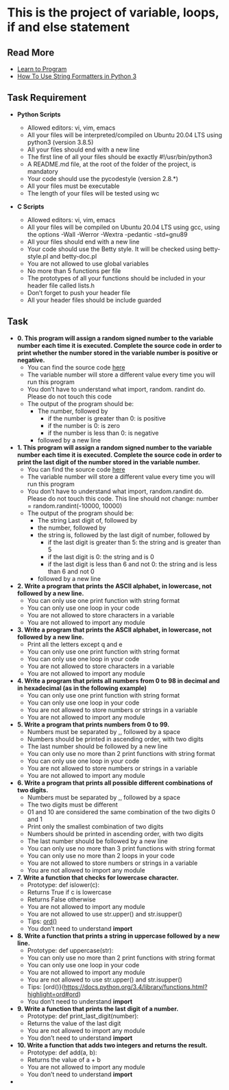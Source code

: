 # This is the project of variable, loops, if and else statement 
## Read More 
- [Learn to Program](https://www.youtube.com/playlist?list=PLGLfVvz_LVvTn3cK5e6LjhgGiSeVlIRwt)
- [How To Use String Formatters in Python 3](https://www.digitalocean.com/community/tutorials/how-to-use-string-formatters-in-python-3)
## Task Requirement
- **Python Scripts**
	- Allowed editors: vi, vim, emacs
	- All your files will be interpreted/compiled on Ubuntu 20.04 LTS using python3 (version 3.8.5)
	- All your files should end with a new line
	- The first line of all your files should be exactly #!/usr/bin/python3
	- A README.md file, at the root of the folder of the project, is mandatory
	- Your code should use the pycodestyle (version 2.8.*)
	- All your files must be executable
	- The length of your files will be tested using wc

- **C Scripts**
	- Allowed editors: vi, vim, emacs
	- All your files will be compiled on Ubuntu 20.04 LTS using gcc, using the options -Wall -Werror -Wextra -pedantic -std=gnu89
	- All your files should end with a new line
	- Your code should use the Betty style. It will be checked using betty-style.pl and betty-doc.pl
	- You are not allowed to use global variables
	- No more than 5 functions per file
	- The prototypes of all your functions should be included in your header file called lists.h
	- Don’t forget to push your header file
	- All your header files should be include guarded
## Task
- **0. This program will assign a random signed number to the variable number each time it is executed. Complete the source code in order to print whether the number stored in the variable number is positive or negative.**
	- You can find the source code [here](https://github.com/holbertonschool/0x01.py/blob/master/0-positive_or_negative_py)
	- The variable number will store a different value every time you will run this program
	- You don’t have to understand what import, random. randint do. Please do not touch this code
	- The output of the program should be:
		- The number, followed by
			- if the number is greater than 0: is positive
			- if the number is 0: is zero
			- if the number is less than 0: is negative
		- followed by a new line
- **1. This program will assign a random signed number to the variable number each time it is executed. Complete the source code in order to print the last digit of the number stored in the variable number.**
	- You can find the source code [here](https://github.com/holbertonschool/0x01.py/blob/master/1-last_digit_py)
	- The variable number will store a different value every time you will run this program
	- You don’t have to understand what import, random.randint do. Please do not touch this code. This line should not change: number = random.randint(-10000, 10000)
	- The output of the program should be:
		- The string Last digit of, followed by
		- the number, followed by
		- the string is, followed by the last digit of number, followed by
			- if the last digit is greater than 5: the string and is greater than 5
			- if the last digit is 0: the string and is 0
			- if the last digit is less than 6 and not 0: the string and is less than 6 and not 0
		- followed by a new line
- **2. Write a program that prints the ASCII alphabet, in lowercase, not followed by a new line.**
	- You can only use one print function with string format
	- You can only use one loop in your code
	- You are not allowed to store characters in a variable
	- You are not allowed to import any module
- **3. Write a program that prints the ASCII alphabet, in lowercase, not followed by a new line.**
	- Print all the letters except q and e
	- You can only use one print function with string format
	- You can only use one loop in your code
	- You are not allowed to store characters in a variable
	- You are not allowed to import any module
-  **4. Write a program that prints all numbers from 0 to 98 in decimal and in hexadecimal (as in the following example)**
	- You can only use one print function with string format
	- You can only use one loop in your code
	- You are not allowed to store numbers or strings in a variable
	- You are not allowed to import any module
-  **5. Write a program that prints numbers from 0 to 99.**
	- Numbers must be separated by ,, followed by a space
	- Numbers should be printed in ascending order, with two digits
	- The last number should be followed by a new line
	- You can only use no more than 2 print functions with string format
	- You can only use one loop in your code
	- You are not allowed to store numbers or strings in a variable
	- You are not allowed to import any module
-  **6. Write a program that prints all possible different combinations of two digits.**
	- Numbers must be separated by ,, followed by a space
	- The two digits must be different
	- 01 and 10 are considered the same combination of the two digits 0 and 1
	- Print only the smallest combination of two digits
	- Numbers should be printed in ascending order, with two digits
	- The last number should be followed by a new line
	- You can only use no more than 3 print functions with string format
	- You can only use no more than 2 loops in your code
	- You are not allowed to store numbers or strings in a variable
	- You are not allowed to import any module
-  **7. Write a function that checks for lowercase character.**
	- Prototype: def islower(c):
	- Returns True if c is lowercase
	- Returns False otherwise
	- You are not allowed to import any module
	- You are not allowed to use str.upper() and str.isupper()
	- Tips: [ord()](https://docs.python.org/3.4/library/functions.html?highlight=ord#ord)
	- You don’t need to understand __import__
-  **8. Write a function that prints a string in uppercase followed by a new line.**
	- Prototype: def uppercase(str):
	- You can only use no more than 2 print functions with string format
	- You can only use one loop in your code
	- You are not allowed to import any module
	- You are not allowed to use str.upper() and str.isupper()
	- Tips: [ord()}(https://docs.python.org/3.4/library/functions.html?highlight=ord#ord)
	- You don’t need to understand **import**
-  **9. Write a function that prints the last digit of a number.**
	- Prototype: def print_last_digit(number):
	- Returns the value of the last digit
	- You are not allowed to import any module
	- You don’t need to understand **import**
-  **10. Write a function that adds two integers and returns the result.**
	- Prototype: def add(a, b):
	- Returns the value of a + b
	- You are not allowed to import any module
	- You don’t need to understand **import**
- 
